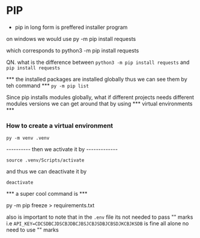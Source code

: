 # PIP
- pip in long form is preffered installer program

on windows we would use 
py -m pip install requests


which corresponds to 
python3 -m pip install requests

QN. what is the difference between `python3 -m pip install requests` and `pip install requests` 

*** the installed packages are installed globally thus we can see them by teh command ***
`py -m pip list`

Since pip installs modules globally, what if different projects needs different modules versions
we can get around that by using *** virtual environments ***  


### How to create a virtual environment


`py -m venv .venv`

---------- then we activate it by -------------

`source .venv/Scripts/activate`


and thus we can deactivate it by 

`deactivate`

*** a super cool command is ***

py -m pip freeze > requirements.txt



also is important to note that in the `.env` file its not needed to pass "" marks
i.e `API_KEY=CDCSDBCJDSCBJDBCJBSJCBJSDBJCBSDJKCBJKSDB` is fine all alone no need to
use "" marks